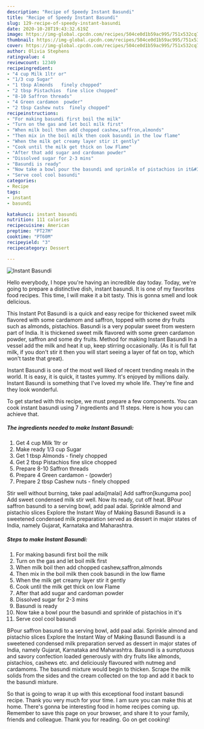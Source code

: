```yaml
---
description: "Recipe of Speedy Instant Basundi"
title: "Recipe of Speedy Instant Basundi"
slug: 129-recipe-of-speedy-instant-basundi
date: 2020-10-28T19:43:32.619Z
image: https://img-global.cpcdn.com/recipes/504ce0d1b59ac995/751x532cq70/instant-basundi-recipe-main-photo.jpg
thumbnail: https://img-global.cpcdn.com/recipes/504ce0d1b59ac995/751x532cq70/instant-basundi-recipe-main-photo.jpg
cover: https://img-global.cpcdn.com/recipes/504ce0d1b59ac995/751x532cq70/instant-basundi-recipe-main-photo.jpg
author: Olivia Stephens
ratingvalue: 4
reviewcount: 12349
recipeingredient:
- "4 cup Milk 1ltr or"
- "1/3 cup Sugar"
- "1 tbsp Almonds   finely chopped"
- "2 tbsp Pistachios  fine slice chopped"
- "8-10 Saffron threads"
- "4 Green cardamon  powder"
- "2 tbsp Cashew nuts  finely chopped"
recipeinstructions:
- "For making basundi first boil the milk"
- "Turn on the gas and let boil milk first"
- "When milk boil then add chopped cashew,saffron,almonds"
- "Then mix in the boil milk then cook basundi in the low flame"
- "When the milk get creamy layer stir it gently"
- "Cook until the milk get thick on low Flame"
- "After that add sugar and cardoman powder"
- "Dissolved sugar for 2-3 mins"
- "Basundi is ready"
- "Now take a bowl pour the basundi and sprinkle of pistachios in it&#39;s"
- "Serve cool cool basundi"
categories:
- Recipe
tags:
- instant
- basundi

katakunci: instant basundi 
nutrition: 111 calories
recipecuisine: American
preptime: "PT27M"
cooktime: "PT60M"
recipeyield: "3"
recipecategory: Dessert

---
```



![Instant Basundi](https://img-global.cpcdn.com/recipes/504ce0d1b59ac995/751x532cq70/instant-basundi-recipe-main-photo.jpg)

Hello everybody, I hope you're having an incredible day today. Today, we're going to prepare a distinctive dish, instant basundi. It is one of my favorites food recipes. This time, I will make it a bit tasty. This is gonna smell and look delicious.

This Instant Pot Basundi is a quick and easy recipe for thickened sweet milk flavored with some cardamom and saffron, topped with some dry fruits such as almonds, pistachios. Basundi is a very popular sweet from western part of India. It is thickened sweet milk flavored with some green cardamon powder, saffron and some dry fruits. Method for making Instant Basundi In a vessel add the milk and heat it up, keep stirring occasionally. (As it is full fat milk, if you don&#39;t stir it then you will start seeing a layer of fat on top, which won&#39;t taste that great).

Instant Basundi is one of the most well liked of recent trending meals in the world. It is easy, it is quick, it tastes yummy. It's enjoyed by millions daily. Instant Basundi is something that I've loved my whole life. They're fine and they look wonderful.


To get started with this recipe, we must prepare a few components. You can cook instant basundi using 7 ingredients and 11 steps. Here is how you can achieve that.

<!--inarticleads1-->

##### The ingredients needed to make Instant Basundi:

1. Get 4 cup Milk 1ltr or
1. Make ready 1/3 cup Sugar
1. Get 1 tbsp Almonds -  finely chopped
1. Get 2 tbsp Pistachios  fine slice chopped
1. Prepare 8-10 Saffron threads
1. Prepare 4 Green cardamon - (powder)
1. Prepare 2 tbsp Cashew nuts - finely chopped


Stir well without burning, take paal adai[malai] Add saffron[kunguma poo] Add sweet condensed milk stir well. Now its ready, cut off heat. BPour saffron basundi to a serving bowl, add paal adai. Sprinkle almond and pistachio slices Explore the Instant Way of Making Basundi Basundi is a sweetened condensed milk preparation served as dessert in major states of India, namely Gujarat, Karnataka and Maharashtra. 

<!--inarticleads2-->

##### Steps to make Instant Basundi:

1. For making basundi first boil the milk
1. Turn on the gas and let boil milk first
1. When milk boil then add chopped cashew,saffron,almonds
1. Then mix in the boil milk then cook basundi in the low flame
1. When the milk get creamy layer stir it gently
1. Cook until the milk get thick on low Flame
1. After that add sugar and cardoman powder
1. Dissolved sugar for 2-3 mins
1. Basundi is ready
1. Now take a bowl pour the basundi and sprinkle of pistachios in it&#39;s
1. Serve cool cool basundi


BPour saffron basundi to a serving bowl, add paal adai. Sprinkle almond and pistachio slices Explore the Instant Way of Making Basundi Basundi is a sweetened condensed milk preparation served as dessert in major states of India, namely Gujarat, Karnataka and Maharashtra. Basundi is a sumptuous and savory confection loaded generously with dry fruits like almonds, pistachios, cashews etc. and deliciously flavoured with nutmeg and cardamoms. The basundi mixture would begin to thicken. Scrape the milk solids from the sides and the cream collected on the top and add it back to the basundi mixture. 

So that is going to wrap it up with this exceptional food instant basundi recipe. Thank you very much for your time. I am sure you can make this at home. There's gonna be interesting food in home recipes coming up. Remember to save this page on your browser, and share it to your family, friends and colleague. Thank you for reading. Go on get cooking!
